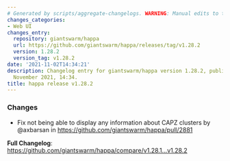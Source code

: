 ```yaml
---
# Generated by scripts/aggregate-changelogs. WARNING: Manual edits to this files will be overwritten.
changes_categories:
- Web UI
changes_entry:
  repository: giantswarm/happa
  url: https://github.com/giantswarm/happa/releases/tag/v1.28.2
  version: 1.28.2
  version_tag: v1.28.2
date: '2021-11-02T14:34:21'
description: Changelog entry for giantswarm/happa version 1.28.2, published on 02
  November 2021, 14:34.
title: happa release v1.28.2
---
```


### Changes

* Fix not being able to display any information about CAPZ clusters by @axbarsan in https://github.com/giantswarm/happa/pull/2881


**Full Changelog**: https://github.com/giantswarm/happa/compare/v1.28.1...v1.28.2
